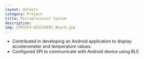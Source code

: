 ```yaml
---
layout: default
category: Project
title: Microprocessor System
description: 
img: STM32F4-DISCOVERY_Board.jpg
---
```

* Contributed in developing an Android application to
display accelerometer and temperature values.
* Configured SPI to communicate with Android device using BLE